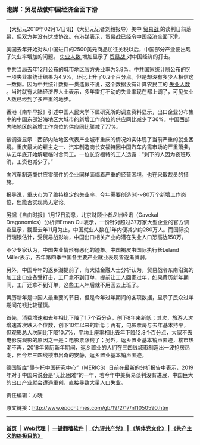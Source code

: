 ### 港媒：贸易战使中国经济全面下滑
------------------------

<p>
 【大纪元2019年02月17日讯】（大纪元记者刘毅报导）美中
 <a href="http://www.epochtimes.com/gb/tag/%E8%B4%B8%E6%98%93%E6%88%98.html">
  贸易战
 </a>
 的谈判日前落幕，但双方并没有达成协议。有港媒表示，贸易战已经令中国经济全面下滑。
</p>
<p>
 美国去年开始对从中国进口的2500美元商品加征关税以后，中国部分产业便出现了失业率增加的问题。
 <a href="http://www.epochtimes.com/gb/tag/%E5%A4%B1%E4%B8%9A%E4%BA%BA%E6%95%B0.html">
  失业人数
 </a>
 增加显示了
 <a href="http://www.epochtimes.com/gb/tag/%E8%B4%B8%E6%98%93%E6%88%98.html">
  贸易战
 </a>
 对中国经济的打击。
</p>
<p>
 中共当局去年12月公布的城市地区官方失业率为3.8%。中共国家统计局公布的另一项失业率统计结果为4.9%，环比上升了0.2个百分点。但是却没有多少人相信这一数据。因为中共统计数据一贯造假不说，这个数据没有计算农民工的
 <a href="http://www.epochtimes.com/gb/tag/%E5%A4%B1%E4%B8%9A%E4%BA%BA%E6%95%B0.html">
  失业人数
 </a>
 。当时就有大陆经济界人士表示，多年雷打不动的失业率现在都上调了，可见失业人数已经到了多严重的地步。
</p>
<p>
 香港《南华早报》引述中国人民大学下属研究所的调查资料显示，出口企业分布集中的中国东部沿海地区大城市的新增工作岗位的供应同比减少了36%。中国西部内陆地区的新增工作岗位的供应同比骤减了77%。
</p>
<p>
 该调查显示：西部内陆地区代表产业城市重庆的情况如实体现了当前严重的就业困境。重庆最大的雇主之一、汽车制造商长安福特因中国汽车内需市场的严重萧条，从去年底开始解雇临时合同工。一位长安福特的工人透露：“剩下的人因为夜班取消，工资也减少了。”
</p>
<p>
 向汽车制造商供应零部件的企业同样面临着严重的经营困境，也在采取裁员的措施。
</p>
<p>
 报导说，重庆市为了维持稳定的失业率，今年需要创造60～80万个新增工作岗位，但能否实现尚无定论。
</p>
<p>
 另据《自由时报》1月17日消息，北京财顾业者龙洲经讯（Gavekal Dragonomics）分析师Ernan Cui表示，一份针对超过37万家大型企业的官方调查显示，截至去年11月为止，中国就业人数在1年内便减少约280万人。而国际投行瑞银估计，受贸易战影响，中国出口相关产业的潜在失业人口恐高达150万。
</p>
<p>
 不少专家认为，中国失业情形有恶化的迹象。中国褐皮书国际执行长Leland Miller表示，去年第四季中国各主要产业就业表现皆逐渐减弱。
</p>
<p>
 另外，中国今年的返乡潮提前了，有大陆金融人士分析认为，贸易战令东南沿海的加工出口业备受打击，工厂拿不到订单，提前让工人回家过年，如果黄历新年期间，工厂还拿不到订单，这些工人年后就不用回去上班了。
</p>
<p>
 黄历新年是中国人最重要的节日，但是今年过年期间的各项数据，显示了民众过年期间花钱比较谨慎。
</p>
<p>
 首先，消费增速和去年相比下降了1.7个百分点，创下8年来新低；其次，旅游人次增速首次跌入个位数，创下10年以来的新低；再有，电影票房与去年基本持平，但观影总人次同比下降10.7%，平均上座率相比去年下降12.8个百分点，大家不去电影院观影的原因之一是：电影票涨钱了；另外，返乡置业基本销声匿迹，楼市热潮不再，2018年黄历新年期间，返乡置业的人们在三四线城市制造出一波抢房热潮，但今年三四线楼市出奇的安静，返乡置业基本销声匿迹。
</p>
<p>
 德国智库“墨卡托中国研究中心”（MERICS）日前在最新的分析报告中表示，2019年对于中国来说会是“无比困难”的一年，若今年中美贸易谈判没有进展，中国巨大的出口产业就会遭遇重创，直接导致大量人口失业。
</p>
<p>
 责任编辑：方晓
</p>

原文链接：http://www.epochtimes.com/gb/19/2/17/n11050590.htm


------------------------
#### [首页](https://github.com/gfw-breaker/banned-news/blob/master/README.md) &nbsp;|&nbsp; [Web代理](https://github.com/labour-camp/helloworld) &nbsp;|&nbsp; [一键翻墙软件](https://github.com/gfw-breaker/nogfw/blob/master/README.md) &nbsp;| [《九评共产党》](https://github.com/gfw-breaker/9ping.md/blob/master/README.md#九评之一评共产党是什么) | [《解体党文化》](https://github.com/gfw-breaker/jtdwh.md/blob/master/README.md) | [《共产主义的终极目的》](https://github.com/gfw-breaker/gczydzjmd.md/blob/master/README.md)

